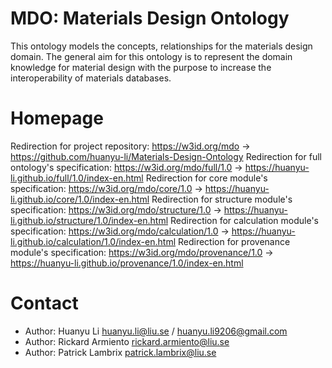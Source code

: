 # MDO: Materials Design Ontology

This ontology models the concepts, relationships for the materials design domain. The general aim for this ontology is to represent the domain knowledge for material design with the purpose to increase the interoperability of materials databases.

# Homepage

Redirection for project repository: https://w3id.org/mdo -> https://github.com/huanyu-li/Materials-Design-Ontology
Redirection for full ontology's specification: https://w3id.org/mdo/full/1.0 -> https://huanyu-li.github.io/full/1.0/index-en.html
Redirection for core module's specification: https://w3id.org/mdo/core/1.0 -> https://huanyu-li.github.io/core/1.0/index-en.html
Redirection for structure module's specification: https://w3id.org/mdo/structure/1.0 -> https://huanyu-li.github.io/structure/1.0/index-en.html
Redirection for calculation module's specification: https://w3id.org/mdo/calculation/1.0 -> https://huanyu-li.github.io/calculation/1.0/index-en.html
Redirection for provenance module's specification: https://w3id.org/mdo/provenance/1.0 -> https://huanyu-li.github.io/provenance/1.0/index-en.html

# Contact

* Author: Huanyu Li huanyu.li@liu.se / huanyu.li9206@gmail.com
* Author: Rickard Armiento rickard.armiento@liu.se
* Author: Patrick Lambrix patrick.lambrix@liu.se

[//]: <> (This is also a comment.)
